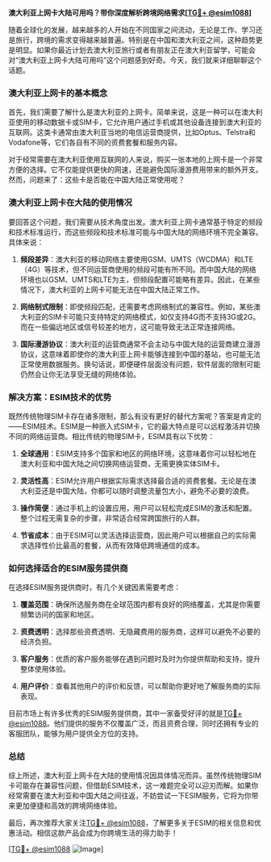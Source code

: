 **澳大利亚上网卡大陆可用吗？带你深度解析跨境网络需求[[TG💪+ @esim1088](https://t.me/s/esim1088)]**

随着全球化的发展，越来越多的人开始在不同国家之间流动，无论是工作、学习还是旅行，跨境的需求变得越来越普遍。特别是在中国和澳大利亚之间，这种趋势更是明显。如果你最近计划去澳大利亚旅行或者有朋友正在澳大利亚留学，可能会对“澳大利亚上网卡大陆可用吗”这个问题感到好奇。今天，我们就来详细聊聊这个话题。

### **澳大利亚上网卡的基本概念**

首先，我们需要了解什么是澳大利亚的上网卡。简单来说，这是一种可以在澳大利亚使用的移动数据卡或SIM卡，它允许用户通过手机或其他设备连接到澳大利亚的互联网。这类卡通常由澳大利亚当地的电信运营商提供，比如Optus、Telstra和Vodafone等，它们各自有不同的资费套餐和服务内容。

对于经常需要在澳大利亚使用互联网的人来说，购买一张本地的上网卡是一个非常方便的选择。它不仅能提供更快的网速，还能避免国际漫游费用带来的额外开支。然而，问题来了：这些卡是否能在中国大陆正常使用呢？

### **澳大利亚上网卡在大陆的使用情况**

要回答这个问题，我们需要从技术角度出发。澳大利亚上网卡通常基于特定的频段和技术标准运行，而这些频段和技术标准可能与中国大陆的网络环境不完全兼容。具体来说：

1. **频段差异**：澳大利亚的移动网络主要使用GSM、UMTS（WCDMA）和LTE（4G）等技术，但不同运营商使用的频段可能有所不同。而中国大陆的网络环境也以GSM、UMTS和LTE为主，但频段配置可能略有差异。因此，在某些情况下，澳大利亚的上网卡可能无法在中国大陆正常工作。

2. **网络制式限制**：即使频段匹配，还需要考虑网络制式的兼容性。例如，某些澳大利亚的SIM卡可能只支持特定的网络模式，如仅支持4G而不支持3G或2G。而在一些偏远地区或信号较差的地方，这可能导致无法正常连接网络。

3. **国际漫游协议**：澳大利亚的运营商通常不会主动与中国大陆的运营商建立漫游协议，这意味着即使你的澳大利亚上网卡能够连接到中国的基站，也可能无法正常使用数据服务。换句话说，即便硬件层面没有问题，软件层面的限制可能仍然会让你无法享受无缝的网络体验。

### **解决方案：ESIM技术的优势**

既然传统物理SIM卡存在诸多限制，那么有没有更好的替代方案呢？答案是肯定的——ESIM技术。ESIM是一种嵌入式SIM卡，它的最大特点是可以远程激活并切换不同的网络运营商。相比传统的物理SIM卡，ESIM具有以下优势：

1. **全球通用**：ESIM支持多个国家和地区的网络环境，这意味着你可以轻松地在澳大利亚和中国大陆之间切换网络运营商，无需更换实体SIM卡。

2. **灵活性高**：ESIM允许用户根据实际需求选择最合适的资费套餐。无论是在澳大利亚还是中国大陆，你都可以随时调整流量包大小，避免不必要的浪费。

3. **操作简便**：通过手机上的设置应用，用户可以轻松完成ESIM的激活和配置。整个过程无需复杂的步骤，非常适合经常跨国旅行的人群。

4. **节省成本**：由于ESIM可以灵活选择运营商，因此用户可以根据自己的实际需求选择性价比最高的套餐，从而有效降低跨境通信的成本。

### **如何选择适合的ESIM服务提供商**

在选择ESIM服务提供商时，有几个关键因素需要考虑：

1. **覆盖范围**：确保所选服务商在全球范围内都有良好的网络覆盖，尤其是你需要频繁访问的国家和地区。

2. **资费透明**：选择那些资费透明、无隐藏费用的服务商，这样可以避免不必要的经济负担。

3. **客户服务**：优质的客户服务能够在遇到问题时及时为你提供帮助和支持，提升整体使用体验。

4. **用户评价**：查看其他用户的评价和反馈，可以帮助你更好地了解服务商的实际表现。

目前市场上有许多优秀的ESIM服务提供商，其中一家备受好评的就是[TG💪+ @esim1088](https://t.me/s/esim1088)。他们提供的服务不仅覆盖广泛，而且资费合理，同时还拥有专业的客服团队，能够为用户提供全方位的支持。

### **总结**

综上所述，澳大利亚上网卡在大陆的使用情况因具体情况而异。虽然传统物理SIM卡可能存在兼容性问题，但借助ESIM技术，这一难题完全可以迎刃而解。如果你经常需要在澳大利亚和中国大陆之间往返，不妨尝试一下ESIM服务，它将为你带来更加便捷和高效的跨境网络体验。

最后，再次推荐大家关注[TG💪+ @esim1088](https://t.me/s/esim1088)，了解更多关于ESIM的相关信息和优惠活动。相信这款产品会成为你跨境生活的得力助手！

[[TG💪+ @esim1088](https://t.me/s/esim1088) ![Image](https://i.postimg.cc/4NQfJmqS/Snipaste-2025-05-13-00-14-12.png)]